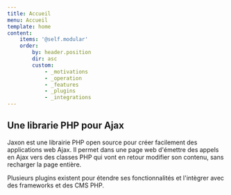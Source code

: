 ```yaml
---
title: Accueil
menu: Accueil
template: home
content:
    items: '@self.modular'
    order:
        by: header.position
        dir: asc
        custom:
            - _motivations
            - _operation
            - _features
            - _plugins
            - _integrations
---
```


## Une librarie PHP pour Ajax

Jaxon est une librairie PHP open source pour créer facilement des applications web Ajax.
Il permet dans une page web d'émettre des appels en Ajax vers des classes PHP qui vont en retour modifier son contenu, sans recharger la page entière.

Plusieurs plugins existent pour étendre ses fonctionnalités et l'intègrer avec des frameworks et des CMS PHP.
